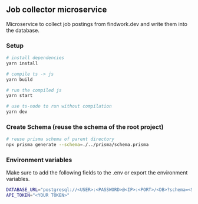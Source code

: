 ## Job collector microservice

Microservice to collect job postings from findwork.dev and write them into the database. 

### Setup
```bash 
# install dependencies
yarn install

# compile ts -> js
yarn build 

# run the compiled js
yarn start 

# use ts-node to run without compilation
yarn dev
```

### Create Schema (reuse the schema of the root project)
```bash
# reuse prisma schema of parent directory
npx prisma generate --schema=./../prisma/schema.prisma
```

### Environment variables 

Make sure to add the following fields to the .env or export the environment variables.
```bash
DATABASE_URL="postgresql://<USER>:<PASSWORD>@<IP>:<PORT>/<DB>?schema=<SCHEMA>"
API_TOKEN="<YOUR TOKEN>"
```


